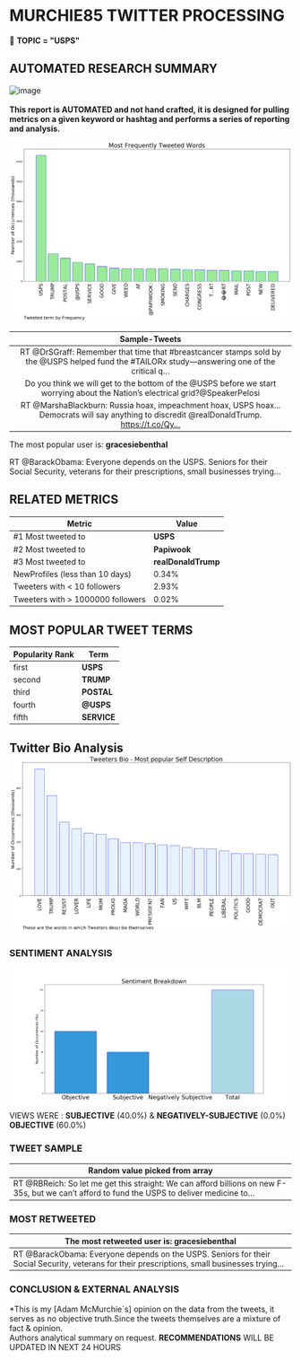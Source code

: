 # MURCHIE85 TWITTER PROCESSING 
&#x1F34E; **TOPIC = "USPS"**

## AUTOMATED RESEARCH SUMMARY

![image](https://marketingplatform.google.com/about/static/images/gmp/analytics-smb-benefit.jpg)
<br></br>
<b> This report is AUTOMATED and not hand crafted, it is designed for pulling metrics on a given keyword or hashtag and performs a series of reporting and analysis.</b>



![image](TWEETS.png)



|                **Sample-Tweets**        |
| :-------------: |
| RT @DrSGraff: Remember that time that #breastcancer stamps sold by the @USPS helped fund the #TAILORx study—answering one of the critical q… |
| Do you think we will get to the bottom of the @USPS before we start worrying about the Nation’s electrical grid?@SpeakerPelosi |
| RT @MarshaBlackburn: Russia hoax, impeachment hoax, USPS hoax... Democrats will say anything to discredit @realDonaldTrump. https://t.co/Qy… |

The most popular user is: **gracesiebenthal**
<div class="alert alert-block alert-danger"> RT @BarackObama: Everyone depends on the USPS. Seniors for their Social Security, veterans for their prescriptions, small businesses trying…</div>

## RELATED METRICS<br>
| Metric | Value |
| ------------- | ------------- |
| #1 Most tweeted to  | **USPS** |
| #2 Most tweeted to  | **Papiwook** |
| #3 Most tweeted to  | **realDonaldTrump** |
| NewProfiles (less than 10 days) | 0.34%  |
| Tweeters with < 10 followers  | 2.93%|
| Tweeters with > 1000000 followers  | 0.02%  |



## MOST POPULAR TWEET TERMS 


| Popularity Rank  | Term |
| ------------- | ------------- |
| first  | **USPS**  |
| second  | **TRUMP**  |
| third  | **POSTAL** |
| fourth  | **@USPS**  |
| fifth  | **SERVICE**  |


## Twitter Bio Analysis![image](BIO.png)
### SENTIMENT ANALYSIS
![image](sentiment.png)
VIEWS WERE : **SUBJECTIVE**  (40.0%) & **NEGATIVELY-SUBJECTIVE** (0.0%) **OBJECTIVE** (60.0%)

### TWEET SAMPLE 
| Random value picked from array |
| ------------- |
|RT @RBReich: So let me get this straight: We can afford billions on new F-35s, but we can’t afford to fund the USPS to deliver medicine to… |

### MOST RETWEETED 

| The most retweeted user is: **gracesiebenthal**  |
| ------------- |
| RT @BarackObama: Everyone depends on the USPS. Seniors for their Social Security, veterans for their prescriptions, small businesses trying… |

### CONCLUSION & EXTERNAL ANALYSIS

*This is my [Adam McMurchie`s] opinion on the data from the tweets, it serves as no objective truth.Since the tweets themselves are a mixture of fact & opinion.<br>
Authors analytical summary on request.
**RECOMMENDATIONS** WILL BE UPDATED IN NEXT  24 HOURS <br>